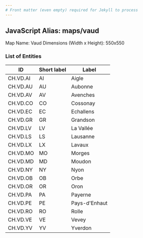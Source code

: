 ```yaml
---
# Front matter (even empty) required for Jekyll to process
---
```


## JavaScript Alias: maps/vaud

Map Name: Vaud
Dimensions (Width x Height): 550x550





### List of Entities

ID | Short label | Label
---|---|---|
CH.VD.AI|AI|Aigle
CH.VD.AU|AU|Aubonne
CH.VD.AV|AV|Avenches
CH.VD.CO|CO|Cossonay
CH.VD.EC|EC|Echallens
CH.VD.GR|GR|Grandson
CH.VD.LV|LV|La Vallée
CH.VD.LS|LS|Lausanne
CH.VD.LX|LX|Lavaux
CH.VD.MO|MO|Morges
CH.VD.MD|MD|Moudon
CH.VD.NY|NY|Nyon
CH.VD.OB|OB|Orbe
CH.VD.OR|OR|Oron
CH.VD.PA|PA|Payerne
CH.VD.PE|PE|Pays-d'Enhaut
CH.VD.RO|RO|Rolle
CH.VD.VE|VE|Vevey
CH.VD.YV|YV|Yverdon

